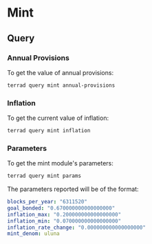 # Mint

## Query

### Annual Provisions

To get the value of annual provisions:

```sh
terrad query mint annual-provisions
```

### Inflation

To get the current value of inflation:

```sh
terrad query mint inflation
```

### Parameters

To get the mint module's parameters:

```sh
terrad query mint params
```

The parameters reported will be of the format:

```yaml
blocks_per_year: "6311520"
goal_bonded: "0.670000000000000000"
inflation_max: "0.200000000000000000"
inflation_min: "0.070000000000000000"
inflation_rate_change: "0.000000000000000000"
mint_denom: uluna
```

